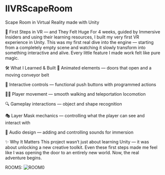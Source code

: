 # IIVRScapeRoom
Scape Room in Virtual Reality made with Unity

🚀 First Steps in VR — and They Felt Huge
For 4 weeks, guided by Immersive Insiders and using their learning resources, I built my very first VR experience in Unity.
This was my first real dive into the engine — starting from a completely empty scene and watching it slowly transform into something interactive and alive.
Every little feature I made work felt like pure magic.

🛠 What I Learned & Built
🚪 Animated elements — doors that open and a moving conveyor belt

🔘 Interactive controls — functional push buttons with programmed actions

🚶‍♂️ Player movement — smooth walking and teleportation locomotion

🔍 Gameplay interactions — object and shape recognition

🎭 Layer Mask mechanics — controlling what the player can see and interact with

🎵 Audio design — adding and controlling sounds for immersion

✨ Why It Matters
This project wasn’t just about learning Unity — it was about unlocking a new creative toolkit.
Even these first steps made me feel like I was opening the door to an entirely new world.
Now, the real adventure begins.

ROOMS:
![ROOM0](IIVRScapeRoom/ROOM0.png)

